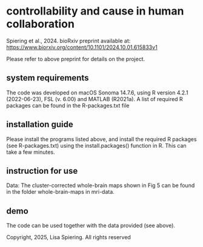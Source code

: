# controllability and cause in human collaboration
Spiering et al., 2024.
bioRxiv preprint available at: https://www.biorxiv.org/content/10.1101/2024.10.01.615833v1

Please refer to above preprint for details on the project. 

## system requirements
The code was developed on macOS Sonoma 14.7.6, using R version 4.2.1 (2022-06-23), FSL (v. 6.00) and MATLAB (R2021a). A list of required R packages can be found in the R-packages.txt file

## installation guide
Please install the programs listed above, and install the required R packages (see R-packages.txt) using the install.packages() function in R. This can take a few minutes.

## instruction for use

Data:
The cluster-corrected whole-brain maps shown in Fig 5 can be found in the folder whole-brain-maps in mri-data.

## demo
The code can be used together with the data provided (see above).

Copyright, 2025, Lisa Spiering. All rights reserved
